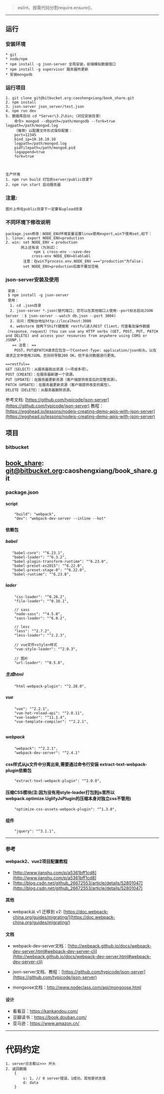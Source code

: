 > eslint、按需代码分割require.ensure()、
-----------
## 运行
### 安装环境
    * git 
    * node/npm
    * npm install -g json-server 全局安装，前端模拟数据借口
    * npm install -g supervisor 服务器热更新
    * 安装mongodb
### 运行项目
    1. git clone git@bitbucket.org:caoshengxiang/book_share.git
    2. npm install
    3. json-server json_server/test.json
    4. npm run dev
    5. 数据库启动 cd *Server\3.2\bin;（对应安装目录）
        命令> mongod --dbpath=/path/mongodb --fork=true logpath=/path/mongod.log
        （推荐）以配置文件形式保存配置：
        port=12345
        bind_ip=10.10.10.10
        logpath=/path/mongod.log
        pidfilepath=/path/mongod.pid
        logappend=true
        fork=true



    生产环境
    1. npm run build 打包到server/public目录下
    2. npm run start 启动服务器

### 注意:
    图片上传在public目录下一定要有upload目录

### 不同环境下修改说明
    package.json修改：NODE_ENV环境变量设置linux使用export,win下使用set,如下：
    1. linux: export NODE_ENV=production
    2. win: set NODE_ENV = production
           网上还有说（为测试）：
                 npm i cross-env --save-dev
                cross-env NODE_ENV=blablabl
            注意：在win下process.env.NODE_ENV ==="production"为false；
            set NODE_ENV=production后面不要加空格

### json-server安装及使用
     安装：
     $ npm install -g json-server
     使用：
      1. cd .json目录
      2. json-server *.json(替代端口; 您可以在其他端口上使用--port标志启动JSON Server ：$ json-server --watch db.json --port 3004)
      3. 访问：控制台地址http://localhost:3000
      4. webstorm 按两下Shift键搜索 restful进入REST Client，可查看及操作数据（response、request）(You can use any HTTP verbs (GET, POST, PUT, PATCH and DELETE) and access your resources from anywhere using CORS or JSONP.)
       == 注意： ==
        POST，PUT或PATCH请求应包含一个Content-Type: application/json标头，以在请求正文中使用JSON。否则将导致200 OK，但不会对数据进行更改。

    ==restful==
    GET（SELECT）：从服务器取出资源（一项或多项）。
    POST（CREATE）：在服务器新建一个资源。
    PUT（UPDATE）：在服务器更新资源（客户端提供改变后的完整资源）。
    PATCH（UPDATE）：在服务器更新资源（客户端提供改变的属性）。
    DELETE（DELETE）：从服务器删除资源。

参考文档:
[https://github.com/typicode/json-server](https://github.com/typicode/json-server)
教程：
[https://egghead.io/lessons/nodejs-creating-demo-apis-with-json-server](https://egghead.io/lessons/nodejs-creating-demo-apis-with-json-server)

## 项目
### bitbucket
[book_share](git@bitbucket.org:caoshengxiang/book_share.git): git@bitbucket.org:caoshengxiang/book_share.git
------------

### package.json
#### script
```
    "build": "webpack",
    "dev": "webpack-dev-server --inline --hot"
```


#### 依赖包
##### babel
```
   "babel-core": "^6.23.1",
   "babel-loader": "^6.3.2",
   "babel-plugin-transform-runtime": "^6.23.0",
   "babel-preset-es2015": "^6.22.0",
   "babel-preset-stage-0": "^6.22.0",
   "babel-runtime": "^6.23.0", 
```
##### lader
```
    "css-loader": "^0.26.2",
    "file-loader": "^0.10.1",
    
    // sass
    "node-sass": "^4.5.0",
    "sass-loader": "^6.0.2",
    
    // less
    "less": "^2.7.2",
    "less-loader": "^2.2.3",
    
    // vue文件<style>样式
    "vue-style-loader": "^2.0.3",

    // 图片
    "url-loader": "^0.5.8",
```
##### 生成html
```
    "html-webpack-plugin": "^2.28.0",
```
##### vue 
```
    "vue": "^2.2.1",
    "vue-hot-reload-api": "^2.0.11",
    "vue-loader": "^11.1.4",
    "vue-template-compiler": "^2.2.1",
        
```
##### webpack
```
    "webpack": "^2.2.1",
    "webpack-dev-server": "^2.4.1"
```
#### css样式从js文件中分离出来,需要通过命令行安装 extract-text-webpack-plugin依赖包
```
    "extract-text-webpack-plugin": "^2.0.0",
```
#### 压缩CSS模块(注:因为没有用style-loader打包到js里所以webpack.optimize.UglifyJsPlugin的压缩本身对独立css不管用)
```
    "optimize-css-assets-webpack-plugin": "^1.3.0",
```
#### 组件
```
    "jquery": "^3.1.1",
```


------------


### 参考
#### webpack2、vue2项目配置教程
* [http://www.jianshu.com/p/a5361bff1cd8](http://www.jianshu.com/p/a5361bff1cd8)
* [http://blog.csdn.net/github_26672553/article/details/52801047](http://blog.csdn.net/github_26672553/article/details/52801047)


#### 其他
* webpack从 v1 迁移到 v2: [https://doc.webpack-china.org/guides/migrating/](https://doc.webpack-china.org/guides/migrating/)



#### 文档
* webpack-dev-server文档：[http://webpack.github.io/docs/webpack-dev-server.html#webpack-dev-server-cli](http://webpack.github.io/docs/webpack-dev-server.html#webpack-dev-server-cli)

* json-server文档、教程：[https://github.com/typicode/json-server](https://github.com/typicode/json-server)

* mongoose文档：http://www.nodeclass.com/api/mongoose.html

#### 设计
* 看看豆：https://kankandou.com/
* 豆瓣读书：https://book.douban.com/
* 亚马逊：https://www.amazon.cn/
-------------


# 代码约定
    1. server日志都以>>> 开头
    2. 返回数据
        {
            s: 1, // 0 server错误，1成功，其他是状态值
            d: data
        }